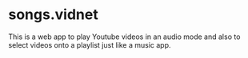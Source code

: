 # songs.vidnet
This is a web app to play Youtube videos in an audio mode and also to select videos onto a playlist just like a music app.
